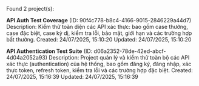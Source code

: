 Found 2 project(s):

**API Auth Test Coverage** (ID: 90f4c778-b8c4-4166-9015-2846229a44d7)
Description: Kiểm thử toàn diện các API xác thực: bao gồm case thường, case đặc biệt, case kỳ dị, kiểm tra lỗi, bảo mật, giới hạn và các trường hợp bất thường.
Created: 24/07/2025, 15:10:20
Updated: 24/07/2025, 15:10:20

**API Authentication Test Suite** (ID: d06a2352-78de-42ed-abcf-4d04a2052a93)
Description: Project quản lý và kiểm thử toàn bộ các API xác thực (authentication) của hệ thống, bao gồm đăng ký, đăng nhập, xác thực token, refresh token, kiểm tra lỗi và các trường hợp đặc biệt.
Created: 24/07/2025, 15:16:39
Updated: 24/07/2025, 15:16:39